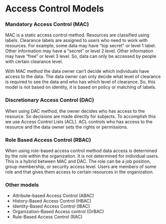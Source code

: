 # Access Control Models

### Mandatory Access Control \(MAC\)

MAC is a static access control method. Resources are classified using labels. Clearance labels are assigned to users who need to work with resources. For example, some data may have “top secret” or level 1 label. Other information may have a “secret” or level 2 level. Other information may have “free” or level 3 level. So, data can only be accessed by people with certain clearance level.

With MAC method the data owner can’t decide which individuals have access to the data. The data owner can only decide what level of clearance is required to see the data and who has which level of clearance. So, this model is not based on identity, it is based on policy or matching of labels.

### Discretionary Access Control \(DAC\)

When using DAC method, the owner decides who has access to the resource. So decisions are made directly for subjects. To accomplish this we use Access Control Lists \(ACL\). ACL controls who has access to the resource and the data owner sets the rights or permissions.

### Role Based Access Control \(RBAC\)

When using role-based access control method data access is determined by the role within the organization. It is not determined for individual users. This is a hybrid between MAC and DAC. The role can be a job position, group membership, or security access level. Users are members of some role and that gives them access to certain resources in the organization.

### Other models

* Attribute-based Access Control \(ABAC\)
* History-Based Access Control \(HBAC\)
* Identity-Based Access Control \(IBAC\)
* Organization-Based Access control \(OrBAC\)
* Rule-Based Access Control \(RAC\)

